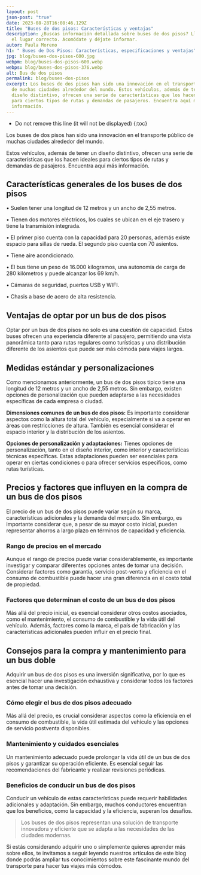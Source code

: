 ```yaml
---
layout: post
json-post: "true"
date: 2023-08-28T16:08:46.129Z
title: "Buses de dos pisos: Características y ventajas"
description: ¿Buscas información detallada sobre buses de dos pisos? Llegaste a
  el lugar correcto. Acomódate y déjate informar.
autor: Paula Moreno
h1: " Buses de Dos Pisos: Características, especificaciones y ventajas"
jpg: blog/buses-dos-pisos-600.jpg
webpm: blog/buses-dos-pisos-600.webp
webps: blog/buses-dos-pisos-376.webp
alt: Bus de dos pisos
permalink: blog/buses-dos-pisos
excerpt: Los buses de dos pisos han sido una innovación en el transporte público
  de muchas ciudades alrededor del mundo. Estos vehículos, además de tener un
  diseño distintivo, ofrecen una serie de características que los hacen ideales
  para ciertos tipos de rutas y demandas de pasajeros. Encuentra aquí más
  información.
---
```

* Do not remove this line (it will not be displayed)
{:toc}

Los buses de dos pisos han sido una innovación en el transporte público de muchas ciudades alrededor del mundo. 

Estos vehículos, además de tener un diseño distintivo, ofrecen una serie de características que los hacen ideales para ciertos tipos de rutas y demandas de pasajeros. Encuentra aquí más información.

## Características generales de los buses de dos pisos

• Suelen tener una longitud de 12 metros y un ancho de 2,55 metros.

• Tienen dos motores eléctricos, los cuales se ubican en el eje trasero y tiene la transmisión integrada.

• El primer piso cuenta con la capacidad para 20 personas, además existe espacio para sillas de rueda. El segundo piso cuenta con 70 asientos. 

• Tiene aire acondicionado.

• El bus tiene un peso de 16.000 kilogramos, una autonomía de carga de 280 kilómetros y puede alcanzar los 69 km/h.

• Cámaras de seguridad, puertos USB y WIFI.

• Chasis a base de acero de alta resistencia.

## Ventajas de optar por un bus de dos pisos

Optar por un bus de dos pisos no solo es una cuestión de capacidad. Estos buses ofrecen una experiencia diferente al pasajero, permitiendo una vista panorámica tanto para rutas regulares como turísticas y una distribución diferente de los asientos que puede ser más cómoda para viajes largos.

## Medidas estándar y personalizaciones

Como mencionamos anteriormente, un bus de dos pisos típico tiene una longitud de 12 metros y un ancho de 2,55 metros. Sin embargo, existen opciones de personalización que pueden adaptarse a las necesidades específicas de cada empresa o ciudad.

 **Dimensiones comunes de un bus de dos pisos:** Es importante considerar aspectos como la altura total del vehículo, especialmente si va a operar en áreas con restricciones de altura. También es esencial considerar el espacio interior y la distribución de los asientos.

 **Opciones de personalización y adaptaciones:** Tienes opciones de personalización, tanto en el diseño interior, como interior y características técnicas específicas. Estas adaptaciones pueden ser esenciales para operar en ciertas condiciones o para ofrecer servicios específicos, como rutas turísticas. 

## Precios y factores que influyen en la compra de un bus de dos pisos

El precio de un bus de dos pisos puede variar según su marca, características adicionales y la demanda del mercado. Sin embargo, es importante considerar que, a pesar de su mayor costo inicial, pueden representar ahorros a largo plazo en términos de capacidad y eficiencia.

### Rango de precios en el mercado

Aunque el rango de precios puede variar considerablemente, es importante investigar y comparar diferentes opciones antes de tomar una decisión. Considerar factores como garantía, servicio post-venta y eficiencia en el consumo de combustible puede hacer una gran diferencia en el costo total de propiedad.

### Factores que determinan el costo de un bus de dos pisos

Más allá del precio inicial, es esencial considerar otros costos asociados, como el mantenimiento, el consumo de combustible y la vida útil del vehículo. Además, factores como la marca, el país de fabricación y las características adicionales pueden influir en el precio final.

## Consejos para la compra y mantenimiento para un bus doble

Adquirir un bus de dos pisos es una inversión significativa, por lo que es esencial hacer una investigación exhaustiva y considerar todos los factores antes de tomar una decisión.

### Cómo elegir el bus de dos pisos adecuado

Más allá del precio, es crucial considerar aspectos como la eficiencia en el consumo de combustible, la vida útil estimada del vehículo y las opciones de servicio postventa disponibles.

### Mantenimiento y cuidados esenciales

Un mantenimiento adecuado puede prolongar la vida útil de un bus de dos pisos y garantizar su operación eficiente. Es esencial seguir las recomendaciones del fabricante y realizar revisiones periódicas.

### Beneficios de conducir un bus de dos pisos

Conducir un vehículo de estas características puede requerir habilidades adicionales y adaptación. Sin embargo, muchos conductores encuentran que los beneficios, como la capacidad y la eficiencia, superan los desafíos.

> Los buses de dos pisos representan una solución de transporte innovadora y eficiente que se adapta a las necesidades de las ciudades modernas.

 Si estás considerando adquirir uno o simplemente quieres aprender más sobre ellos, te invitamos a seguir leyendo nuestros artículos de este blog donde podrás ampliar tus conocimientos sobre este fascinante mundo del transporte para hacer tus viajes más cómodos.